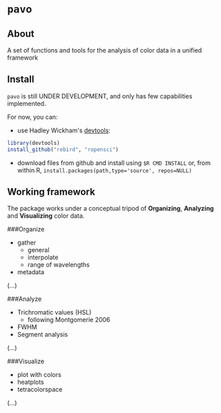 # `pavo`

## About

A set of functions and tools for the analysis of color data in a unified framework


## Install

`pavo` is still UNDER DEVELOPMENT, and only has few capabilities implemented.

For now, you can:
* use Hadley Wickham's [devtools](https://github.com/hadley/devtools):

```r     
library(devtools)
install_github("rebird", "ropensci")
```

* download files from github and install using `$R CMD INSTALL` or, from within R, `install.packages(path,type='source', repos=NULL)` 


## Working framework

The package works under a conceptual tripod of **Organizing**, **Analyzing** and **Visualizing** color data.

###Organize
* gather
	* general
	* interpolate
	* range of wavelengths
* metadata

(...)

###Analyze
* Trichromatic values (HSL)
	* following Montgomerie 2006
* FWHM
* Segment analysis

(...)

###Visualize
* plot with colors
* heatplots
* tetracolorspace

(...)